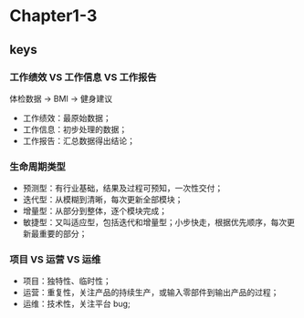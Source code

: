 <!--
 * @Author: your name
 * @Date: 2020-09-01 17:50:45
 * @LastEditTime: 2020-09-02 17:22:47
 * @LastEditors: Please set LastEditors
 * @Description: In User Settings Edit
 * @FilePath: \PMP\知识点\Chapter1-3.md
-->

# Chapter1-3

## keys

### 工作绩效 VS 工作信息 VS 工作报告

体检数据 → BMI → 健身建议

- 工作绩效：最原始数据；
- 工作信息：初步处理的数据；
- 工作报告：汇总数据得出结论；

### 生命周期类型

- 预测型：有行业基础，结果及过程可预知，一次性交付；
- 迭代型：从模糊到清晰，每次更新全部模块；
- 增量型：从部分到整体，逐个模块完成；
- 敏捷型：又叫适应型，包括迭代和增量型；小步快走，根据优先顺序，每次更新最重要的部分；

### 项目 VS 运营 VS 运维

- 项目：独特性、临时性；
- 运营：重复性，关注产品的持续生产，或输入零部件到输出产品的过程；
- 运维：技术性，关注平台 bug;
